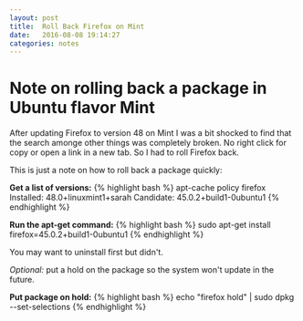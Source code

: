```yaml
---
layout: post
title:  Roll Back Firefox on Mint
date:   2016-08-08 19:14:27
categories: notes
---
```

# Note on rolling back a package in Ubuntu flavor Mint

After updating Firefox to version 48 on Mint I was a bit shocked to find that the search amonge other things was completely broken.
No right click for copy or open a link in a new tab.  So I had to roll Firefox back.

This is just a note on how to roll back a package quickly:

**Get a list of versions:**
{% highlight bash %}
apt-cache policy firefox
  Installed: 48.0+linuxmint1+sarah
  Candidate: 45.0.2+build1-0ubuntu1
{% endhighlight %}

**Run the apt-get command:**
{% highlight bash %}
sudo apt-get install firefox=45.0.2+build1-0ubuntu1
{% endhighlight %}

You may want to uninstall first but didn't.

*Optional:* put a hold on the package so the system won't update in the future.

**Put package on hold:**
{% highlight bash %}
echo "firefox hold" | sudo dpkg --set-selections
{% endhighlight %}
